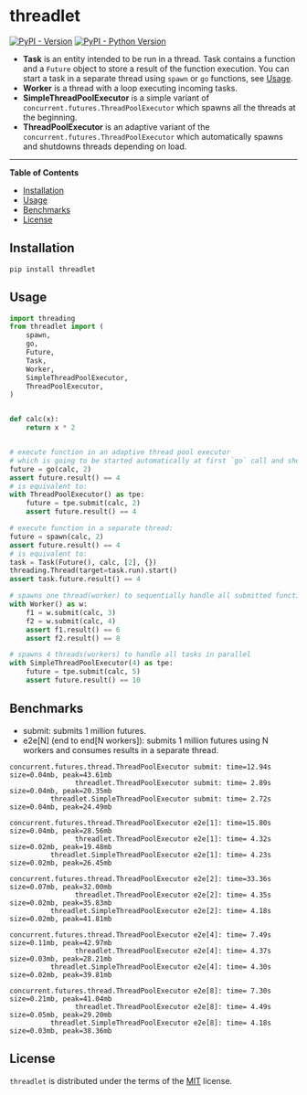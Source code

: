 # threadlet

[![PyPI - Version](https://img.shields.io/pypi/v/threadlet.svg)](https://pypi.org/project/threadlet)
[![PyPI - Python Version](https://img.shields.io/pypi/pyversions/threadlet.svg)](https://pypi.org/project/threadlet)

* **Task** is an entity intended to be run in a thread. Task contains a function and a `Future` object to store a result of the function execution.
You can start a task in a separate thread using `spawn` or `go` functions, see [Usage](#usage).
* **Worker** is a thread with a loop executing incoming tasks.
* **SimpleThreadPoolExecutor** is a simple variant of `concurrent.futures.ThreadPoolExecutor` which spawns all the threads at the beginning.
* **ThreadPoolExecutor** is an adaptive variant of the `concurrent.futures.ThreadPoolExecutor` which automatically spawns and shutdowns threads depending on load.

-----

**Table of Contents**

- [Installation](#installation)
- [Usage](#usage)
- [Benchmarks](#benchmarks)
- [License](#license)

## Installation

```console
pip install threadlet
```

## Usage

```python
import threading
from threadlet import (
    spawn,
    go,
    Future,
    Task,
    Worker,
    SimpleThreadPoolExecutor,
    ThreadPoolExecutor,
)


def calc(x):
    return x * 2


# execute function in an adaptive thread pool executor
# which is going to be started automatically at first `go` call and shut down at application exit
future = go(calc, 2)
assert future.result() == 4
# is equivalent to:
with ThreadPoolExecutor() as tpe:
    future = tpe.submit(calc, 2)
    assert future.result() == 4

# execute function in a separate thread:
future = spawn(calc, 2)
assert future.result() == 4
# is equivalent to:
task = Task(Future(), calc, [2], {})
threading.Thread(target=task.run).start()
assert task.future.result() == 4

# spawns one thread(worker) to sequentially handle all submitted functions
with Worker() as w:
    f1 = w.submit(calc, 3)
    f2 = w.submit(calc, 4)
    assert f1.result() == 6
    assert f2.result() == 8

# spawns 4 threads(workers) to handle all tasks in parallel
with SimpleThreadPoolExecutor(4) as tpe:
    future = tpe.submit(calc, 5)
    assert future.result() == 10
```


## Benchmarks

* submit: submits 1 million futures.
* e2e[N] (end to end[N workers]): submits 1 million futures using N workers and consumes results in a separate thread.

```
concurrent.futures.thread.ThreadPoolExecutor submit: time=12.94s size=0.04mb, peak=43.61mb
                threadlet.ThreadPoolExecutor submit: time= 2.89s size=0.04mb, peak=20.35mb
          threadlet.SimpleThreadPoolExecutor submit: time= 2.72s size=0.04mb, peak=24.49mb

concurrent.futures.thread.ThreadPoolExecutor e2e[1]: time=15.80s size=0.04mb, peak=28.56mb
                threadlet.ThreadPoolExecutor e2e[1]: time= 4.32s size=0.02mb, peak=19.48mb
          threadlet.SimpleThreadPoolExecutor e2e[1]: time= 4.23s size=0.02mb, peak=26.45mb

concurrent.futures.thread.ThreadPoolExecutor e2e[2]: time=33.36s size=0.07mb, peak=32.00mb
                threadlet.ThreadPoolExecutor e2e[2]: time= 4.35s size=0.02mb, peak=35.83mb
          threadlet.SimpleThreadPoolExecutor e2e[2]: time= 4.18s size=0.02mb, peak=41.81mb

concurrent.futures.thread.ThreadPoolExecutor e2e[4]: time= 7.49s size=0.11mb, peak=42.97mb
                threadlet.ThreadPoolExecutor e2e[4]: time= 4.37s size=0.03mb, peak=28.21mb
          threadlet.SimpleThreadPoolExecutor e2e[4]: time= 4.30s size=0.02mb, peak=39.81mb

concurrent.futures.thread.ThreadPoolExecutor e2e[8]: time= 7.30s size=0.21mb, peak=41.04mb
                threadlet.ThreadPoolExecutor e2e[8]: time= 4.49s size=0.05mb, peak=29.20mb
          threadlet.SimpleThreadPoolExecutor e2e[8]: time= 4.18s size=0.03mb, peak=38.36mb
```

## License

`threadlet` is distributed under the terms of the [MIT](https://spdx.org/licenses/MIT.html) license.
